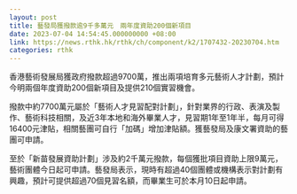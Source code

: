 ```yaml
---
layout: post
title: 藝發局獲撥款逾9千多萬元　兩年度資助200個新項目
date: 2023-07-04 14:54:45.000000000 +08:00
link: https://news.rthk.hk/rthk/ch/component/k2/1707432-20230704.htm
categories: rthk
---
```


香港藝術發展局獲政府撥款超過9700萬，推出兩項培育多元藝術人才計劃，預計今明兩個年度資助200個新項目及提供210個實習機會。

撥款中約7700萬元屬於「藝術人才見習配對計劃」，針對業界的行政、表演及製作、藝術科技相關，及近3年本地和海外畢業人才，見習期1年至1年半，每月可得16400元津貼，相關藝團可自行「加碼」增加津貼額。獲藝發局及康文署資助的藝團可申請。

至於「新苗發展資助計劃」涉及約2千萬元撥款，每個獲批項目資助上限9萬元，藝術團體今日起可申請。藝發局表示，現時有超過40個團體或機構表示對計劃有興趣，預計可提供超過70個見習名額，而畢業生可於本月10日起申請。
